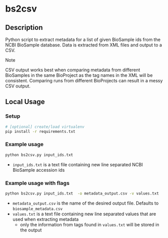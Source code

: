 # bs2csv

## Description
Python script to extract metadata for a list of given BioSample ids from the NCBI BioSample database. Data is extracted from XML files and output to a CSV.

> [!NOTE]
> CSV output works best when comparing metadata from different BioSamples in the same BioProject as the tag names in the XML will be consistent. Comparing runs from different BioProjects can result in a messy CSV output.  

## Local Usage
### Setup

```sh
# [optional] create/load virtualenv
pip install -r requirements.txt
```

### Example usage

```sh
python bs2csv.py input_ids.txt 
```
- `input_ids.txt` is a text file containing new line separated NCBI BioSample accession ids

### Example usage with flags

```sh
python bs2csv.py input_ids.txt  -o metadata_output.csv -v values.txt
```
- `metadata_output.csv` is the name of the desired output file. Defaults to `biosample_metadata.csv`
- `values.txt` is a text file containing new line separated values that are used when extracting metadata
  -  only the information from tags found in `values.txt` will be stored in the output

